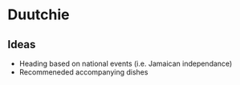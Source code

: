 # Duutchie

## Ideas
- Heading based on national events (i.e. Jamaican independance)
- Recommeneded accompanying dishes 